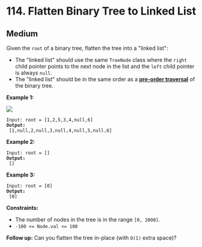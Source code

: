 # 114. Flatten Binary Tree to Linked List

## Medium



Given the `root` of a binary tree, flatten the tree into a "linked list":

* The "linked list" should use the same `TreeNode` class where the `right` child pointer points to the next node in the list and the `left` child pointer is always `null`.
* The "linked list" should be in the same order as a [**pre-order traversal**](https://en.wikipedia.org/wiki/Tree\_traversal#Pre-order,\_NLR) of the binary tree.

&#x20;

**Example 1:**

![](https://assets.leetcode.com/uploads/2021/01/14/flaten.jpg)

<pre><code>Input: root = [1,2,5,3,4,null,6]
<strong>Output:
</strong> [1,null,2,null,3,null,4,null,5,null,6]
</code></pre>

**Example 2:**

<pre><code>Input: root = []
<strong>Output:
</strong> []
</code></pre>

**Example 3:**

<pre><code>Input: root = [0]
<strong>Output:
</strong> [0]
</code></pre>

&#x20;

**Constraints:**

* The number of nodes in the tree is in the range `[0, 2000]`.
* `-100 <= Node.val <= 100`

&#x20;

**Follow up:** Can you flatten the tree in-place (with `O(1)` extra space)?
